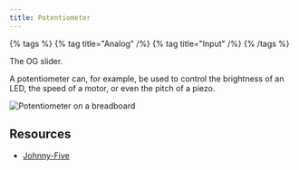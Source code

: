 ```yaml
---
title: Potentiometer
---
```


{% tags %}
{% tag title="Analog" /%}
{% tag title="Input" /%}
{% /tags %}

The OG slider.

A potentiometer can, for example, be used to control the brightness of an LED, the speed of a motor, or even the pitch of a piezo.

![Potentiometer on a breadboard](/flow-examples/potentiometer.png)


## Resources

- [Johnny-Five](https://johnny-five.io/api/sensor/)
